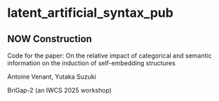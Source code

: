 # latent_artificial_syntax_pub

## NOW Construction

Code for the paper:
On the relative impact of categorical and semantic information on the induction of self-embedding structures

Antoine Venant, Yutaka Suzuki

BriGap-2 (an IWCS 2025 workshop)
